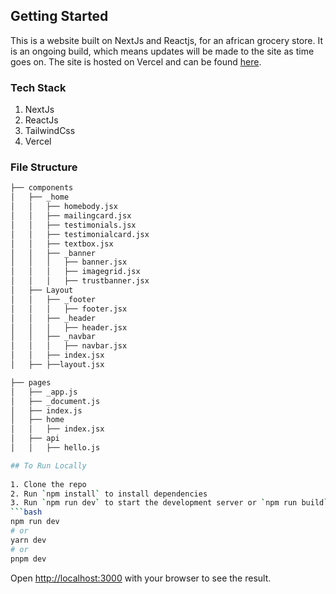## Getting Started

This is a website built on NextJs and Reactjs, for an african grocery store. It is an ongoing build, which means updates will be made to the site as time goes on. The site is hosted on Vercel and can be found [here](https://foody-plum.vercel.app/home).

### Tech Stack
1. NextJs
2. ReactJs
3. TailwindCss
4. Vercel

### File Structure
```bash
├── components
│   ├── _home
│   │   ├── homebody.jsx
│   │   ├── mailingcard.jsx
│   │   ├── testimonials.jsx
│   │   ├── testimonialcard.jsx
│   │   ├── textbox.jsx
│   │   ├── _banner
│   │   │   ├── banner.jsx
│   │   │   ├── imagegrid.jsx
│   │   │   ├── trustbanner.jsx
│   ├── Layout
│   │   ├── _footer
│   │   │   ├── footer.jsx
│   │   ├── _header
│   │   │   ├── header.jsx
│   │   ├── _navbar
│   │   │   ├── navbar.jsx
│   │   ├── index.jsx
│   ├── ├──layout.jsx

├── pages
│   ├── _app.js
│   ├── _document.js
│   ├── index.js
│   ├── home
│   │   ├── index.jsx
│   ├── api
│   │   ├── hello.js

## To Run Locally
 
1. Clone the repo
2. Run `npm install` to install dependencies
3. Run `npm run dev` to start the development server or `npm run build` to build the project
```bash
npm run dev
# or
yarn dev
# or
pnpm dev
```

Open [http://localhost:3000](http://localhost:3000) with your browser to see the result.

